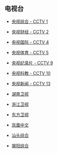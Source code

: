 ## 电视台
* [央视综合 - CCTV 1](http://183.207.248.71:80/cntv/live1/cctv-1/cctv-1)
* [央视财经 - CCTV 2](http://183.207.248.71:80/cntv/live1/HD-8000k-1080P-cctv2/HD-8000k-1080P-cctv2)
* [央视国际 - CCTV 4](http://183.207.248.71:80/cntv/live1/cctv-4/cctv-4)
* [央视体育 - CCTV 5](http://39.134.216.5/mgsp.live.miguvideo.com:8088/wd_r2/cctv/cctv5hdnew/1200/01.m3u8)
* [央视纪录片 - CCTV 9](http://183.207.248.71:80/cntv/live1/HD-8000k-1080P-cctv9/HD-8000k-1080P-cctv9)
* [央视科教 - CCTV 10](http://183.207.248.71:80/cntv/live1/HD-8000k-1080P-cctv10/HD-8000k-1080P-cctv10)
* [央视新闻 - CCTV 13](http://183.207.248.71:80/cntv/live1/cctv-13/cctv-13)

* [湖南卫视](http://39.134.24.24/PLTV/88888888/224/3221225694/index.m3u8)
* [浙江卫视](http://hw-m-l.cztv.com/channels/lantian/channel01/1080p.m3u8)
* [东方卫视](http://ivi.bupt.edu.cn/hls/dfhd.m3u8)
* [凤凰中文](https://zb.ios.ifeng.com/live/05QGCOB3T34/index.m3u8)
* [汕头综合](http://player.ioioz.com/1369/gd/gdtv2.php?id=zh)
* [揭阳综合](http://player.ioioz.com/1369/gd/gdtv2.php?id=jieyangzh)


<style>
section.page-header {
    display: none;    
}
</style>
<script>
    document.title = "电视";
</script>
